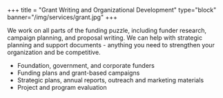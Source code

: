 +++
title = "Grant Writing and Organizational Development"
type="block"
banner="/img/services/grant.jpg"
+++


We work on all parts of the funding puzzle, including funder research, campaign planning, and proposal writing. We can help with strategic planning and support documents - anything you need to strengthen your organization and be competitive.

- Foundation, government, and corporate funders
- Funding plans and grant-based campaigns
- Strategic plans, annual reports, outreach and marketing materials
- Project and program evaluation